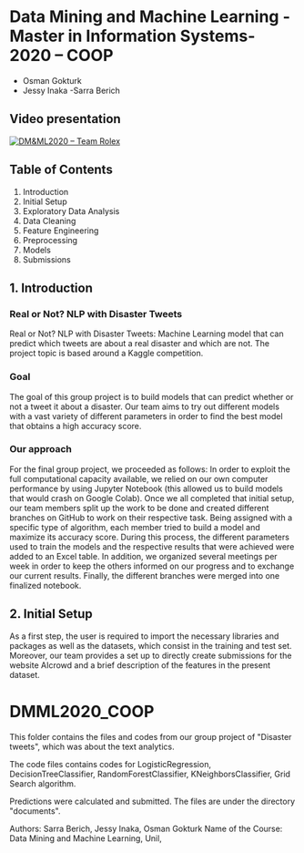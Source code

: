 # Data Mining and Machine Learning -Master in Information Systems-2020 – COOP

- Osman Gokturk
- Jessy Inaka
-Sarra Berich

## Video presentation

[![DM&ML2020 – Team Rolex](https://i.ytimg.com/vi/dBPvnDJUlF8/maxresdefault.jpg)](https://youtu.be/dBPvnDJUlF8 "DM&ML2020 – Team Rolex")



## Table of Contents
1. Introduction
2. Initial Setup 
3. Exploratory Data Analysis
4. Data Cleaning
5. Feature Engineering
6. Preprocessing
7. Models
8. Submissions

## 1. Introduction
### Real or Not? NLP with Disaster Tweets 
Real or Not? NLP with Disaster Tweets: Machine Learning model that can predict which tweets are about a real disaster and which are not. The project topic is based around a Kaggle competition.

### Goal
The goal of this group project is to build models that can predict whether or not a tweet it about a disaster. Our team aims to try out different models with a vast variety of different parameters in order to find the best model that obtains a high accuracy score.

### Our approach
For the final group project, we proceeded as follows: In order to exploit the full computational capacity available, we relied on our own computer performance by using Jupyter Notebook (this allowed us to build models that would crash on Google Colab). Once we all completed that initial setup, our team members split up the work to be done and created different branches on GitHub to work on their respective task. Being assigned with a specific type of algorithm, each member tried to build a model and maximize its accuracy score. During this process, the different parameters used to train the models and the respective results that were achieved were added to an Excel table. In addition, we organized several meetings per week in order to keep the others informed on our progress and to exchange our current results. Finally, the different branches were merged into one finalized notebook. 

## 2. Initial Setup
As a first step, the user is required to import the necessary libraries and packages as well as the datasets, which consist in the training and test set. Moreover, our team provides a set up to directly create submissions for the website AIcrowd and a brief description of the features in the present dataset.


# DMML2020_COOP

This folder contains the files and codes from our group project of "Disaster tweets", which was about the text analytics.

The code files contains codes for LogisticRegression, DecisionTreeClassifier, RandomForestClassifier, KNeighborsClassifier, Grid Search algorithm.

Predictions were calculated and submitted. The files are under the directory "documents".

Authors: Sarra Berich, Jessy Inaka, Osman Gokturk
Name of the Course: Data Mining and Machine Learning, Unil, 

